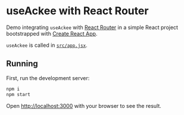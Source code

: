 # useAckee with React Router

Demo integrating `useAckee` with [React Router](https://reactrouter.com) in a simple React project bootstrapped with [Create React App](https://github.com/facebook/create-react-app).

`useAckee` is called in [`src/app.jsx`](src/app.jsx).

## Running

First, run the development server:

```sh
npm i
npm start
```

Open [http://localhost:3000](http://localhost:3000) with your browser to see the result.
